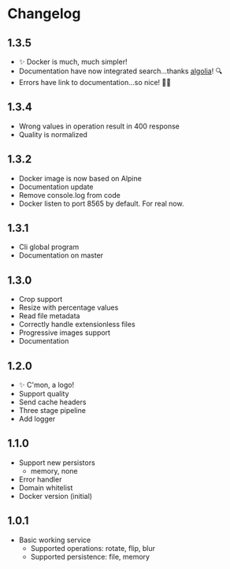 # Changelog

## 1.3.5

- ✨ Docker is much, much simpler!
- Documentation have now integrated search...thanks [algolia](https://www.algolia.com/)! 🔍
- Errors have link to documentation...so nice! 👩‍⚕️
## 1.3.4

- Wrong values in operation result in 400 response
- Quality is normalized

## 1.3.2

- Docker image is now based on Alpine
- Documentation update
- Remove console.log from code
- Docker listen to port 8565 by default. For real now.
## 1.3.1

- Cli global program
- Documentation on master

## 1.3.0

- Crop support
- Resize with percentage values
- Read file metadata
- Correctly handle extensionless files
- Progressive images support
- Documentation

## 1.2.0

- ✨ C'mon, a logo!
- Support quality
- Send cache headers
- Three stage pipeline
- Add logger
## 1.1.0

- Support new persistors
  - memory, none
- Error handler
- Domain whitelist
- Docker version (initial)
## 1.0.1

- Basic working service
  - Supported operations: rotate, flip, blur
  - Supported persistence: file, memory
  

